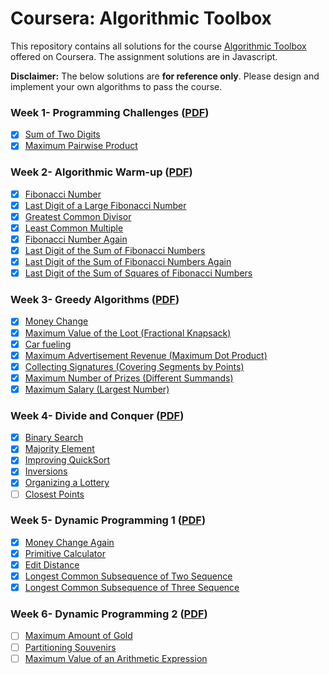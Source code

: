 # Coursera: Algorithmic Toolbox

This repository contains all solutions for the course [Algorithmic Toolbox](https://www.coursera.org/learn/algorithmic-toolbox) offered on Coursera. The assignment solutions are in Javascript.

**Disclaimer:** The below solutions are **for reference only**. Please design and implement your own algorithms to pass the course.

### Week 1- Programming Challenges ([PDF](Assignments/week1_programming_challenges.pdf))

- [x] [Sum of Two Digits](Solutions/1_1.js)
- [x] [Maximum Pairwise Product](Solutions/1_2.js)

### Week 2- Algorithmic Warm-up ([PDF](Assignments/week2_algorithmic_warmup.pdf))

- [x] [Fibonacci Number](Solutions/2_1.js)
- [x] [Last Digit of a Large Fibonacci Number](Solutions/2_2.js)
- [x] [Greatest Common Divisor](Solutions/2_3.js)
- [x] [Least Common Multiple](Solutions/2_4.js)
- [x] [Fibonacci Number Again](Solutions/2_5.js)
- [x] [Last Digit of the Sum of Fibonacci Numbers](Solutions/2_6.js)
- [x] [Last Digit of the Sum of Fibonacci Numbers Again](Solutions/2_7.js)
- [x] [Last Digit of the Sum of Squares of Fibonacci Numbers](Solutions/2_8.js)

### Week 3- Greedy Algorithms ([PDF](Assignments/week3_greedy_algorithms.pdf))

- [x] [Money Change](Solutions/3_1.js)
- [x] [Maximum Value of the Loot (Fractional Knapsack)](Solutions/3_2.js)
- [x] [Car fueling](Solutions/3_3.js)
- [x] [Maximum Advertisement Revenue (Maximum Dot Product)](Solutions/3_4.js)
- [x] [Collecting Signatures (Covering Segments by Points)](Solutions/3_5.js)
- [x] [Maximum Number of Prizes (Different Summands)](Solutions/3_6.js)
- [x] [Maximum Salary (Largest Number)](Solutions/3_7.js)

### Week 4- Divide and Conquer ([PDF](Assignments/week4_divide_and_conquer.pdf))

- [x] [Binary Search](Solutions/4_1.js)
- [x] [Majority Element](Solutions/4_2.js)
- [x] [Improving QuickSort](Solutions/4_3.js)
- [x] [Inversions](Solutions/4_4.js)
- [x] [Organizing a Lottery](Solutions/4_5.js)
- [ ] [Closest Points]()

### Week 5- Dynamic Programming 1 ([PDF](Assignments/week5_dynamic_programming1.pdf))

- [x] [Money Change Again](Solutions/5_1.js)
- [x] [Primitive Calculator](Solutions/5_2.js)
- [x] [Edit Distance](Solutions/5_3.js)
- [x] [Longest Common Subsequence of Two Sequence](Solutions/5_3.js)
- [x] [Longest Common Subsequence of Three Sequence](Solutions/5_3.js)

### Week 6- Dynamic Programming 2 ([PDF](Assignments/week6_dynamic_programming2.pdf))

- [ ] [Maximum Amount of Gold]()
- [ ] [Partitioning Souvenirs]()
- [ ] [Maximum Value of an Arithmetic Expression]()
